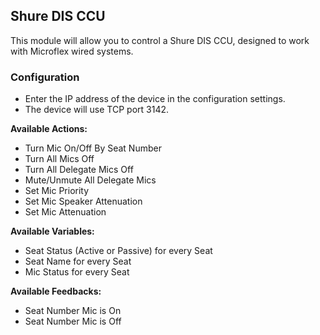 ## Shure DIS CCU

This module will allow you to control a Shure DIS CCU, designed to work with Microflex wired systems.

### Configuration
* Enter the IP address of the device in the configuration settings.
* The device will use TCP port 3142.

**Available Actions:**
* Turn Mic On/Off By Seat Number
* Turn All Mics Off
* Turn All Delegate Mics Off
* Mute/Unmute All Delegate Mics
* Set Mic Priority
* Set Mic Speaker Attenuation
* Set Mic Attenuation

**Available Variables:**
* Seat Status (Active or Passive) for every Seat
* Seat Name for every Seat
* Mic Status for every Seat

**Available Feedbacks:**
* Seat Number Mic is On
* Seat Number Mic is Off